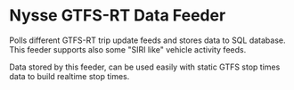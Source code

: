 # Nysse GTFS-RT Data Feeder

Polls different GTFS-RT trip update feeds and stores data to SQL database. This feeder supports also some "SIRI like" vehicle activity feeds.

Data stored by this feeder, can be used easily with static GTFS stop times data to build realtime stop times.
